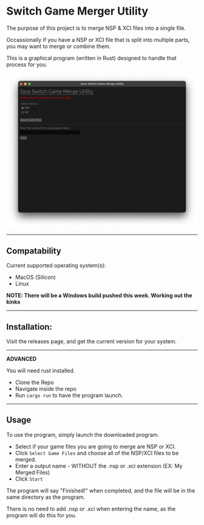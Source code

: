 # Switch Game Merger Utility

The purpose of this project is to merge NSP & XCI files into a single file.

Occassionally if you have a NSP or XCI file that is split into multiple parts, you may want to merge or combine them.

This is a graphical program (written in Rust) designed to handle that process for you.

![image](images/image.png)

---

## Compatability

Current supported operating system(s):

* MacOS (Silicon)
* Linux

**NOTE: There will be a Windows build pushed this week. Working out the kinks**

---

## Installation:

Visit the releases page, and get the current version for your system.

---

**ADVANCED**

You will need rust installed.

* Clone the Repo
* Navigate inside the repo
* Run `cargo run` to have the program launch.

---

## Usage

To use the program, simply launch the downloaded program.

* Select if your game files you are going to merge are NSP or XCI.
* Click `Select Game Files` and choose all of the NSP/XCI files to be merged.
* Enter a output name - WITHOUT the .nsp or .xci extension (EX: My Merged Files)
* Click `Start`

The program will say "Finished!" when completed, and the file will be in the same directory as the program.

There is no need to add .nsp or .xci when entering the name, as the program will do this for you.
